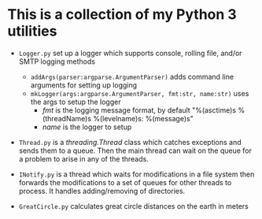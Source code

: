 # This is a collection of my Python 3 utilities

- `Logger.py` set up a logger which supports console, rolling file, and/or SMTP logging methods 
  - `addArgs(parser:argparse.ArgumentParser)` adds command line arguments for setting up logging
  - `mkLogger(args:argparse.ArgumentParser, fmt:str, name:str)` uses the args to setup the logger
    - *fmt* is the logging message format, by default "%(asctime)s %(threadName)s %(levelname)s: %(message)s"
    - *name* is the logger to setup

- `Thread.py` is a *threading.Thread* class which catches exceptions and sends them to a queue. Then the main thread can wait on the queue for a problem to arise in any of the threads.

- `INotify.py` is a thread which waits for modifications in a file system then forwards the modifications to a set of queues for other threads to process. It handles adding/removing of directories.

- `GreatCircle.py` calculates great circle distances on the earth in meters
